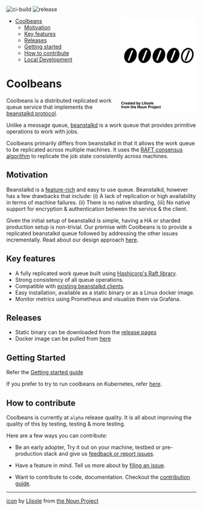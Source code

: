 ![ci-build](https://github.com/1xyz/coolbeans/workflows/ci-build/badge.svg)
![release](https://github.com/1xyz/coolbeans/workflows/release/badge.svg)

<img src="doc/bean_3185124.svg" align=right width=200px />

- [Coolbeans](#coolbeans)
    - [Motivation](#motivation)
    - [Key features](#key-features)
    - [Releases](#releases)
    - [Getting started](#getting-started)
    - [How to contribute](#how-to-contribute)
    - [Local Development](doc/Developer.md)


Coolbeans
=========

Coolbeans is a distributed replicated work queue service that implements the [beanstalkd protocol](https://github.com/beanstalkd/beanstalkd/blob/master/doc/protocol.txt). 

Unlike a message queue, [beanstalkd](https://github.com/beanstalkd/beanstalkd) is a work queue that provides primitive operations to work with jobs. 

Coolbeans primarily differs from beanstalkd in that it allows the work queue to be replicated across multiple machines. It uses the [RAFT consensus algorithm](https://raft.github.io/) to replicate the job state consistently across machines.

Motivation
----------

Beanstalkd is a [feature-rich](https://www.igvita.com/2010/05/20/scalable-work-queues-with-beanstalk/) and easy to use queue. Beanstalkd, however has a few drawbacks that include: (i) A lack of replication or high availability in terms of machine failures. (ii) There is no native sharding, (iii) No native support for encryption & authentication between the service & the client.

Given the initial setup of beanstalkd is simple, having a HA or sharded production setup is non-trivial. Our premise with Coolbeans is to provide a replicated beanstalkd queue followed by addressing the other issues incrementally. Read about our design approach [here](doc/Design.md).

Key features
------------

- A fully replicated work queue built using [Hashicorp's Raft library](https://github.com/hashicorp/raft).
- Strong consistency of all queue operations. 
- Compatible with [existing beanstalkd clients](https://github.com/beanstalkd/beanstalkd/wiki/Client-Libraries).
- Easy installation, available as a static binary or as a Linux docker image.
- Monitor metrics using Prometheus and visualize them via Grafana.


Releases
--------

- Static binary can be downloaded from the [release pages](https://github.com/1xyz/coolbeans/releases)
- Docker image  can be pulled from [here](https://hub.docker.com/r/1xyz/coolbeans)


Getting Started 
---------------

Refer the [Getting started guide](doc/Setup.md)  

If you prefer to try to run coolbeans on Kubernetes, refer [here](https://github.com/1xyz/coolbeans-k8s).


How to contribute
-----------------

Coolbeans is currently at `alpha` release quality. It is all about improving the quality of this by testing, testing & more testing.

Here are a few ways you can contribute:

- Be an early adopter, Try it out on your machine, testbed or pre-production stack and give us [feedback or report issues](https://github.com/1xyz/coolbeans/issues/new/choose).

- Have a feature in mind. Tell us more about by [filing an issue](https://github.com/1xyz/coolbeans/issues/new/choose).

- Want to contribute to code, documentation. Checkout the [contribution guide](./CONTRIBUTING.md). 

---

[icon](https://thenounproject.com/term/like/3185124/) by [Llisole](https://thenounproject.com/llisole/) from [the Noun Project](https://thenounproject.com)


